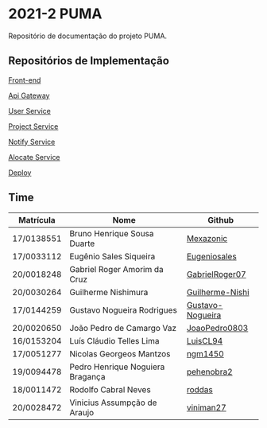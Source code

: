 # 2021-2 PUMA 

Repositório de documentação do projeto PUMA.

## Repositórios de Implementação

[Front-end](https://github.com/fga-eps-mds/2021-1-PUMA-Frontend)

[Api Gateway](https://github.com/fga-eps-mds/2021-1-PUMA-ApiGateway)

[User Service](https://github.com/fga-eps-mds/2021-1-PUMA-UserService)

[Project Service](https://github.com/fga-eps-mds/2021-1-PUMA-ProjectService)

[Notify Service](https://github.com/fga-eps-mds/2021-1-PUMA-NotifyService)

[Alocate Service](https://github.com/fga-eps-mds/2021-1-PUMA-AlocateService)

[Deploy](https://github.com/fga-eps-mds/2021-1-PUMA-Deploy)

## Time 

| Matrícula  | Nome                             | Github                                                  |
| ---------- | -------------------------------- | ------------------------------------------------------- |
| 17/0138551 | Bruno Henrique Sousa Duarte      | [Mexazonic](https://github.com/Mexazonic)               |
| 17/0033112 | Eugênio Sales Siqueira           | [Eugeniosales](https://github.com/Eugeniosales)         |
| 20/0018248 | Gabriel Roger Amorim da Cruz     | [GabrielRoger07](https://github.com/GabrielRoger07)     |
| 20/0030264 | Guilherme Nishimura              | [Guilherme-Nishi](https://github.com/Guilherme-Nishi)   |
| 17/0144259 | Gustavo Nogueira Rodrigues       | [Gustavo-Nogueira](https://github.com/Gustavo-Nogueira) |
| 20/0020650 | João Pedro de Camargo Vaz        | [JoaoPedro0803](https://github.com/JoaoPedro0803)       |
| 16/0153204 | Luís Cláudio Telles Lima         | [LuisCL94](https://github.com/LuisCL94)                 |
| 17/0051277 | Nicolas Georgeos Mantzos         | [ngm1450](https://github.com/ngm1450)                   |
| 19/0094478 | Pedro Henrique Noguiera Bragança | [pehenobra2](https://github.com/pehenobra2)             |
| 18/0011472 | Rodolfo Cabral Neves             | [roddas](https://github.com/roddas)                     |
| 20/0028472 | Vinicius Assumpção de Araujo     | [viniman27](https://github.com/viniman27)               |
